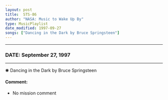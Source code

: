 ```yaml
---
layout: post
title:  STS-86
author: "NASA: Music to Wake Up By"
type: MusicPlaylist
date_modified: 1997-09-27
songs: ["Dancing in the Dark by Bruce Springsteen"]
---
```


----
### DATE: September 27, 1997
----
✺ Dancing in the Dark by Bruce Springsteen

#### Comment:
* No mission comment



<br/>
<center>
	<a target="_blank"
	   href="https://twitter.com/intent/tweet?hashtags=Space,NASA,Playlist,NASAWakeupCalls,SpaceProgram&text={{ page.author}}, '{{ page.songs.first }}' {{ page.title }}, {{ page.date | date: '%B %d, %Y' }}. {{ site.url }}{{ page.url }}&via=nasawakeupcalls"><i class="fab fa-twitter" alt="Tweet this page" style="font-size: 1.3em;"></i></a>
	&nbsp; 	<i class="fas fa-user-astronaut" style="font-size: 1.5em;"></i> &nbsp;
    <a type="amzn" search="'Dancing in the Dark by Bruce Springsteen'" category="popular music">
    <i class="fab fa-amazon" style="font-size: 1.3em;"></i></a>
</center>
